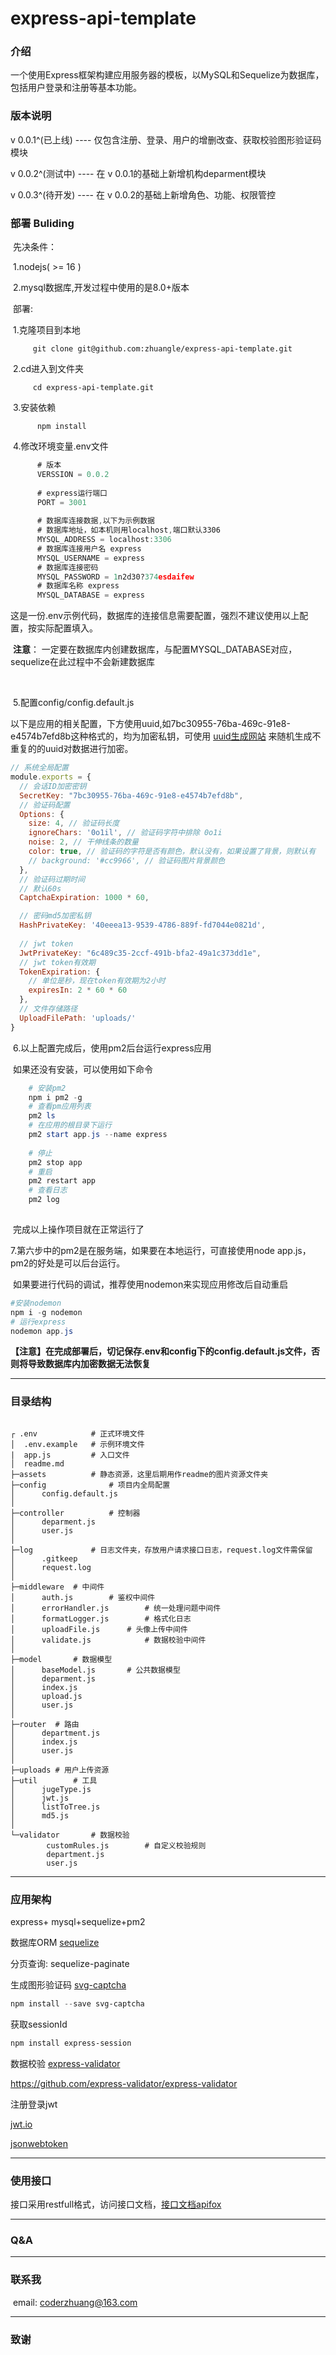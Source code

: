# express-api-template
### 介绍

  一个使用Express框架构建应用服务器的模板，以MySQL和Sequelize为数据库，包括用户登录和注册等基本功能。


### 版本说明

v 0.0.1^(已上线)	   	----  仅包含注册、登录、用户的增删改查、获取校验图形验证码模块

v 0.0.2^(测试中)	   	----  在 v 0.0.1的基础上新增机构deparment模块	

v 0.0.3^(待开发)		   ----   在 v 0.0.2的基础上新增角色、功能、权限管控



### 部署 Buliding

​		先决条件：

​		  1.nodejs(  >= 16 )

​		  2.mysql数据库,开发过程中使用的是8.0+版本

​		部署:

​			1.克隆项目到本地

```power shell
	 git clone git@github.com:zhuangle/express-api-template.git
```

​			2.cd进入到文件夹

```
     cd express-api-template.git
```

​			3.安装依赖

```
 	  npm install
```

​			4.修改环境变量.env文件

```javascript
      # 版本
      VERSSION = 0.0.2
  
      # express运行端口
      PORT = 3001
  
      # 数据库连接数据,以下为示例数据
      # 数据库地址，如本机则用localhost,端口默认3306
      MYSQL_ADDRESS = localhost:3306
	  # 数据库连接用户名 express
      MYSQL_USERNAME = express  
	  # 数据库连接密码
      MYSQL_PASSWORD = 1n2d30?374esdaifew
      # 数据库名称 express
      MYSQL_DATABASE = express
```

​		这是一份.env示例代码，数据库的连接信息需要配置，强烈不建议使用以上配置，按实际配置填入。



​		**注意**： 一定要在数据库内创建数据库，与配置MYSQL_DATABASE对应，sequelize在此过程中不会新建数据库

​	

​		5.配置config/config.default.js

​	以下是应用的相关配置，下方使用uuid,如7bc30955-76ba-469c-91e8-e4574b7efd8b这种格式的，均为加密私钥，可使用 [uuid生成网站]('https://www.uuid.online/') 来随机生成不重复的的uuid对数据进行加密。

```javascript
// 系统全局配置
module.exports = {
  // 会话ID加密密钥
  SecretKey: "7bc30955-76ba-469c-91e8-e4574b7efd8b",
  // 验证码配置 
  Options: {
    size: 4, // 验证码长度
    ignoreChars: '0o1il', // 验证码字符中排除 0o1i
    noise: 2, // 干伸线条的数量
    color: true, // 验证码的字符是否有颜色，默认没有，如果设置了背景，则默认有
    // background: '#cc9966', // 验证码图片背景颜色
  },
  // 验证码过期时间 
  // 默认60s
  CaptchaExpiration: 1000 * 60,

  // 密码md5加密私钥
  HashPrivateKey: '40eeea13-9539-4786-889f-fd7044e0821d',
  
  // jwt token
  JwtPrivateKey: "6c489c35-2ccf-491b-bfa2-49a1c373dd1e",
  // jwt token有效期
  TokenExpiration: {
    // 单位是秒，现在token有效期为2小时
    expiresIn: 2 * 60 * 60
  },
  // 文件存储路径
  UploadFilePath: 'uploads/'
}
```

​	6.以上配置完成后，使用pm2后台运行express应用

​		如果还没有安装，可以使用如下命令

```powershell
    # 安装pm2
    npm i pm2 -g
    # 查看pm应用列表
    pm2 ls
    # 在应用的根目录下运行
    pm2 start app.js --name express
	
	# 停止
	pm2 stop app
	# 重启
	pm2 restart app
	# 查看日志
	pm2 log
	
```

​		完成以上操作项目就在正常运行了

7.第六步中的pm2是在服务端，如果要在本地运行，可直接使用node app.js，pm2的好处是可以后台运行。

​	如果要进行代码的调试，推荐使用nodemon来实现应用修改后自动重启

```powershell
#安装nodemon
npm i -g nodemon
# 运行express
nodemon app.js
```



**【注意】在完成部署后，切记保存.env和config下的config.default.js文件，否则将导致数据库内加密数据无法恢复**



---


### 目录结构

  ```
  
  ┌ .env   			# 正式环境文件
  │  .env.example  	# 示例环境文件
  |  app.js		 	# 入口文件
  │  readme.md
  ├─assets 			# 静态资源，这里后期用作readme的图片资源文件夹
  ├─config  			# 项目内全局配置
  │      config.default.js
  │      
  ├─controller  		# 控制器
  │      deparment.js
  │      user.js
  │      
  ├─log				# 日志文件夹，存放用户请求接口日志，request.log文件需保留
  │      .gitkeep
  │      request.log
  │      
  ├─middleware	# 中间件
  │      auth.js		# 鉴权中间件
  │      errorHandler.js		# 统一处理问题中间件
  │      formatLogger.js		# 格式化日志
  │      uploadFile.js		# 头像上传中间件
  │      validate.js			# 数据校验中间件
  │      
  ├─model		# 数据模型
  │      baseModel.js		# 公共数据模型
  │      deparment.js
  │      index.js
  │      upload.js
  │      user.js
  │          
  ├─router	# 路由
  │      department.js
  │      index.js
  │      user.js
  │      
  ├─uploads	# 用户上传资源
  ├─util		# 工具
  │      jugeType.js
  │      jwt.js
  │      listToTree.js
  │      md5.js
  │      
  └─validator		# 数据校验
          customRules.js		# 自定义校验规则
          department.js
          user.js
  ```

  

---

 ### 应用架构

  express+ mysql+sequelize+pm2

  

  数据库ORM [sequelize]('')

  分页查询: sequelize-paginate

  生成图形验证码  [svg-captcha]('https://github.com/produck/svg-captcha')

  ```powershell
  npm install --save svg-captcha
  ```

  获取sessionId

  ```powershell
  npm install express-session
  ```

  数据校验 [express-validator]('https://express-validator.github.io/docs/guides/getting-started')

  https://github.com/express-validator/express-validator

  

  注册登录jwt

  [jwt.io]('https://jwt.io/')

  [jsonwebtoken]('')

  

----

### 使用接口

接口采用restfull格式，访问接口文档，[接口文档apifox](https://apifox.com/apidoc/project-2828442?nav=1)



---

### Q&A

---

### 联系我

  ​	email: coderzhuang@163.com



---

### 致谢 







